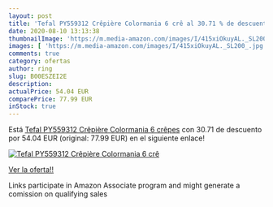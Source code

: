 ```yaml
---
layout: post
title: 'Tefal PY559312 Crêpière Colormania 6 crê al 30.71 % de descuento'
date: 2020-08-10 13:13:38
thumbnailImage: 'https://m.media-amazon.com/images/I/415xiOkuyAL._SL200_.jpg'
images: [ 'https://m.media-amazon.com/images/I/415xiOkuyAL._SL200_.jpg' ]
comments: true
category: ofertas
author: ring
slug: B00ESZEI2E
description:
actualPrice: 54.04 EUR
comparePrice: 77.99 EUR
inStock: true
---
```


Está [Tefal PY559312 Crêpière Colormania 6 crêpes](https://www.amazon.fr/dp/B00ESZEI2E/?tag=tolees0d-21) con 30.71 de descuento por 54.04 EUR (original: 77.99 EUR) en el siguiente enlace!

[![Tefal PY559312 Crêpière Colormania 6 crê](https://m.media-amazon.com/images/I/415xiOkuyAL._SL200_.jpg)](https://www.amazon.fr/dp/B00ESZEI2E/?tag=tolees0d-21)

[Ver la oferta!!](https://www.amazon.fr/dp/B00ESZEI2E/?tag=tolees0d-21)

Links participate in Amazon Associate program and might generate a comission on qualifying sales


